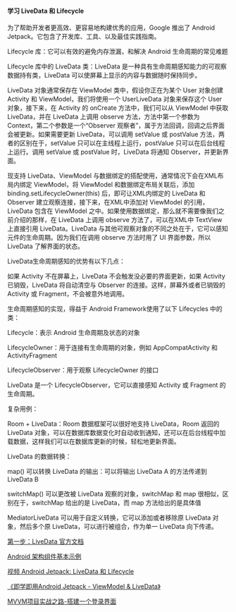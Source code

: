 #### 学习 LiveData 和 Lifecycle

为了帮助开发者更高效、更容易地构建优秀的应用，Google 推出了 Android Jetpack。它包含了开发库、工具、以及最佳实践指南。

Lifecycle 库：它可以有效的避免内存泄漏，和解决 Android 生命周期的常见难题

Lifecycle 库中的 LiveData 类：LiveData 是一种具有生命周期感知能力的可观察数据持有类，LiveData 可以使屏幕上显示的内容与数据随时保持同步。

LiveData 对象通常保存在 ViewModel 类中，假设你正在为某个 User 对象创建 Activity 和 ViewModel，我们将使用一个 UserLiveData 对象来保存这个 User 对象，接下来，在 Activity 的 onCreate 方法中，我们可以从 ViewModel 中获取 LiveData，并在 LiveData 上调用 observe 方法，方法中第一个参数为 Context，第二个参数是一个“Observer 观察者”，属于方法回调，回调之后界面会被更新。如果需要更新 LiveData，可以调用 setValue 或 postValue 方法，两者的区别在于，setValue 只可以在主线程上运行，postValue 只可以在后台线程上运行。调用 setValue 或 postValue 时，LiveData 将通知 Observer，并更新界面。

现支持 LiveData、ViewModel 与数据绑定的搭配使用，通常情况下会在XML布局内绑定 ViewModel，将 ViewModel 和数据绑定布局关联后，添加 binding.setLifecycleOwner(this) 后，即可让XML内绑定的 LiveData 和 Observer 建立观察连接，接下来，在XML中添加对 ViewModel 的引用，LiveData 包含在 ViewModel 之中。如果使用数据绑定，那么就不需要像我们之前介绍的那样，在 LiveData 上调用 observe 方法了，可以在XML中 TextView 上直接引用 LiveData。LiveData 与其他可观察对象的不同之处在于，它可以感知元件的生命周期。因为我们在调用 observe 方法时用了 UI 界面参数，所以 LiveData 了解界面的状态。

LiveData生命周期感知的优势有以下几点：

如果 Activity 不在屏幕上，LiveData 不会触发没必要的界面更新，如果 Activity 已销毁，LiveData 将自动清空与 Observer 的连接。这样，屏幕外或者已销毁的 Activity 或 Fragment，不会被意外地调用。

生命周期感知的实现，得益于 Android Framework使用了以下 Lifecycles 中的类：

Lifecycle：表示 Android 生命周期及状态的对象

LifecycleOwner：用于连接有生命周期的对象，例如 AppCompatActivity 和 ActivityFragment

LifecycleObserver：用于观察 LifecycleOwner 的接口

LiveData 是一个 LifecycleObserver，它可以直接感知 Activity 或 Fragment 的生命周期。

复杂用例：

Room + LiveData：Room 数据框架可以很好地支持 LiveData，Room 返回的 LiveData 对象，可以在数据库数据变化时自动收到通知，还可以在后台线程中加载数据，这样我们可以在数据库更新的时候，轻松地更新界面。

LiveData 的数据转换：

map() 可以转换 LiveData 的输出：可以将输出 LiveData A 的方法传递到 LiveData B

switchMap() 可以更改被 LiveData 观察的对象，switchMap 和 map 很相似，区别在于，switchMap 给出的是 LiveData，而 map 方法给出的是具体值

MediatorLiveData 可以用于自定义转换，它可以添加或者移除原 LiveData 对象，然后多个原 LiveData，可以进行被组合，作为单一 LiveData 向下传递。

[第一步：LiveData 官方文档](<https://developer.android.com/topic/libraries/architecture/livedata>)

[Android 架构组件基本示例](https://github.com/googlesamples/android-architecture-components/tree/master/BasicSample)

[视频 Android Jetpack: LiveData 和 Lifecycle](<https://www.bilibili.com/video/av33633628>)

[《即学即用Android Jetpack - ViewModel & LiveData》](https://www.jianshu.com/p/81a284969f03)

[MVVM项目实战之路-搭建一个登录界面](<https://cloud.tencent.com/developer/article/1153469>)


